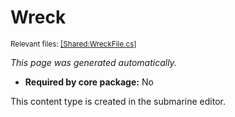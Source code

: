 # Wreck
<sup>Relevant files: [[Shared:WreckFile.cs]](https://github.com/Regalis11/Barotrauma/blob/master/Barotrauma/BarotraumaShared/SharedSource/ContentManagement/ContentFile/WreckFile.cs)</sup>

*This page was generated automatically.*

- **Required by core package:** No

This content type is created in the submarine editor.

